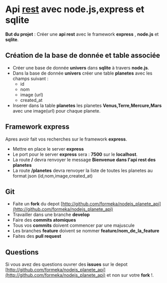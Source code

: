 # Api [rest](https://developer.mozilla.org/fr/docs/Glossary/REST) avec node.js,express et sqlite

**But du projet** : Créer une **api rest** avec le framework **express** , **node.js** et **sqlite**.

## Création de la base de donnée et table associée

- Créer une base de donnée **univers** dans **sqlite** à travers **node.js**.
- Dans la base de donnée **univers** créer une table **planetes** avec les champs suivant :
	- id 
	- nom
	- image (url)
	- created_at
- Inserer dans la table **planetes** les planetes **Venus,Terre,Mercure,Mars** avec une image(url) pour chaque planete.

## Framework express

Apres avoir fait vos recherches sur le framework **express**. 

- Mettre en place le server **express**
- Le port pour le server **express** sera : **7500** sur le **localhost**.
- La route **/** devra renvoyer le message **Bienvenue dans l'api rest des planetes**
- La route **/planetes** devra renvoyer la liste de toutes les planetes au format json (id,nom,image,created_at)

## Git

- Faite un **fork** du depot [http://github.com/formeka/nodejs_planete_api](http://github.com/formeka/nodejs_planete_api)
- Travailler dans une branche **develop**
- Faire des **commits atomiques**
- Tous vos **commits** doivent commencer par une majuscule
- Les branches **feature** doivent se nommer **feature/nom_de_la_feature**
- Faites des **pull request**

## Questions

Si vous avez des questions ouvrer des **issues** sur le depot [http://github.com/formeka/nodejs_planete_api](http://github.com/formeka/nodejs_planete_api) et non sur votre **fork** !.
